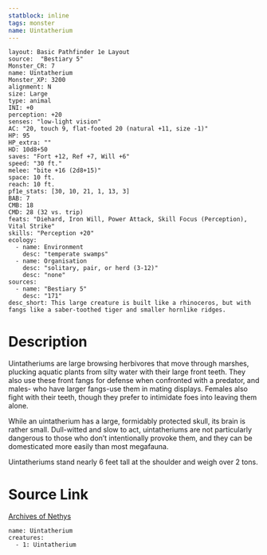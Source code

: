 ```yaml
---
statblock: inline
tags: monster
name: Uintatherium
---
```

```statblock
layout: Basic Pathfinder 1e Layout
source:  "Bestiary 5"
Monster_CR: 7
name: Uintatherium
Monster_XP: 3200
alignment: N
size: Large
type: animal
INI: +0
perception: +20
senses: "low-light vision"
AC: "20, touch 9, flat-footed 20 (natural +11, size -1)"
HP: 95
HP_extra: ""
HD: 10d8+50
saves: "Fort +12, Ref +7, Will +6"
speed: "30 ft."
melee: "bite +16 (2d8+15)"
space: 10 ft.
reach: 10 ft.
pf1e_stats: [30, 10, 21, 1, 13, 3]
BAB: 7
CMB: 18
CMD: 28 (32 vs. trip)
feats: "Diehard, Iron Will, Power Attack, Skill Focus (Perception), Vital Strike"
skills: "Perception +20"
ecology:
  - name: Environment
    desc: "temperate swamps"
  - name: Organisation
    desc: "solitary, pair, or herd (3-12)"
    desc: "none"
sources:
  - name: "Bestiary 5"
    desc: "171"
desc_short: This large creature is built like a rhinoceros, but with fangs like a saber-toothed tiger and smaller hornlike ridges.
```
# Description
Uintatheriums are large browsing herbivores that move through marshes, plucking aquatic plants from silty water with their large front teeth. They also use these front fangs for defense when confronted with a predator, and males- who have larger fangs-use them in mating displays. Females also fight with their teeth, though they prefer to intimidate foes into leaving them alone.

 While an uintatherium has a large, formidably protected skull, its brain is rather small. Dull-witted and slow to act, uintatheriums are not particularly dangerous to those who don’t intentionally provoke them, and they can be domesticated more easily than most megafauna.

 Uintatheriums stand nearly 6 feet tall at the shoulder and weigh over 2 tons.
# Source Link
[Archives of Nethys](https://aonprd.com/MonsterDisplay.aspx?ItemName=Uintatherium)
```encounter-table
name: Uintatherium
creatures:
  - 1: Uintatherium
```
